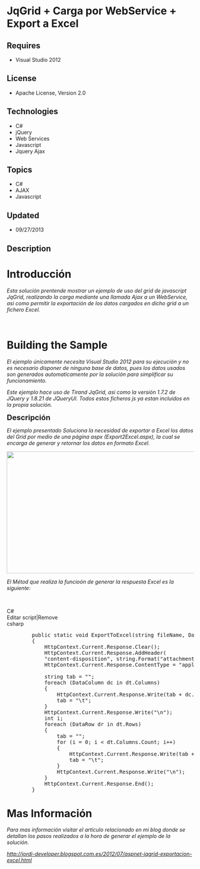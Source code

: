 # JqGrid + Carga por WebService + Export a Excel
## Requires
- Visual Studio 2012
## License
- Apache License, Version 2.0
## Technologies
- C#
- jQuery
- Web Services
- Javascript
- Jquery Ajax
## Topics
- C#
- AJAX
- Javascript
## Updated
- 09/27/2013
## Description

<h1>Introducci&oacute;n</h1>
<p><em>Esta soluci&oacute;n prentende mostrar un ejemplo de uso del grid de javascript JqGrid, realizando la carga mediante una llamada Ajax a un WebService, asi como permitir la exportaci&oacute;n de los datos cargados en dicho grid a un fichero Excel.</em></p>
<p><em><em>&nbsp;</em><br>
</em></p>
<h1><span>Building the Sample</span></h1>
<p><em>El ejemplo &uacute;nicamente necesita Visual Studio 2012 para su ejecuci&oacute;n y no es necesario disponer de ninguna base de datos, pues los datos usados son generados automaticamente por la soluci&oacute;n para simplificar su funcionamiento.</em></p>
<p><em>Este ejemplo hace uso de Tirand JqGrid, asi como la versi&oacute;n 1.7.2 de JQuery y 1.8.21 de JQueryUI. Todos estos ficheros js ya estan incluidos en la propia soluci&oacute;n.</em></p>
<p><span style="font-size:20px; font-weight:bold">Descripci&oacute;n</span></p>
<p><em>El ejemplo presentado Soluciona la necesidad de exportar a Excel los datos del Grid por medio de una p&aacute;gina aspx (Export2Excel.aspx), la cual se encarga de generar y retornar los datos en formato Excel.</em></p>
<p><em><img id="97144" src="http://i1.code.msdn.s-msft.com/jqgrid-carga-por-e3df6eaa/image/file/97144/1/jqgridtest1.png" alt="" width="600" height="328"><br>
</em></p>
<p><em>El M&eacute;tod que realiza la funcio&oacute;n de generar la respuesta Excel es la siguiente:</em></p>
<p>&nbsp;</p>
<div class="scriptcode">
<div class="pluginEditHolder" pluginCommand="mceScriptCode">
<div class="title"><span>C#</span></div>
<div class="pluginLinkHolder"><span class="pluginEditHolderLink">Editar script</span>|<span class="pluginRemoveHolderLink">Remove</span></div>
<span class="hidden">csharp</span>

<div class="preview">
<pre class="csharp">&nbsp;&nbsp;&nbsp;&nbsp;&nbsp;&nbsp;&nbsp;&nbsp;<span class="cs__keyword">public</span>&nbsp;<span class="cs__keyword">static</span>&nbsp;<span class="cs__keyword">void</span>&nbsp;ExportToExcel(<span class="cs__keyword">string</span>&nbsp;fileName,&nbsp;DataTable&nbsp;dt)&nbsp;
&nbsp;&nbsp;&nbsp;&nbsp;&nbsp;&nbsp;&nbsp;&nbsp;{&nbsp;
&nbsp;&nbsp;&nbsp;&nbsp;&nbsp;&nbsp;&nbsp;&nbsp;&nbsp;&nbsp;&nbsp;&nbsp;HttpContext.Current.Response.Clear();&nbsp;
&nbsp;&nbsp;&nbsp;&nbsp;&nbsp;&nbsp;&nbsp;&nbsp;&nbsp;&nbsp;&nbsp;&nbsp;HttpContext.Current.Response.AddHeader(&nbsp;
&nbsp;&nbsp;&nbsp;&nbsp;&nbsp;&nbsp;&nbsp;&nbsp;&nbsp;&nbsp;&nbsp;&nbsp;<span class="cs__string">&quot;content-disposition&quot;</span>,&nbsp;<span class="cs__keyword">string</span>.Format(<span class="cs__string">&quot;attachment;&nbsp;filename={0}&quot;</span>,&nbsp;fileName));&nbsp;
&nbsp;&nbsp;&nbsp;&nbsp;&nbsp;&nbsp;&nbsp;&nbsp;&nbsp;&nbsp;&nbsp;&nbsp;HttpContext.Current.Response.ContentType&nbsp;=&nbsp;<span class="cs__string">&quot;application/ms-excel&quot;</span>;&nbsp;
&nbsp;
&nbsp;&nbsp;&nbsp;&nbsp;&nbsp;&nbsp;&nbsp;&nbsp;&nbsp;&nbsp;&nbsp;&nbsp;<span class="cs__keyword">string</span>&nbsp;tab&nbsp;=&nbsp;<span class="cs__string">&quot;&quot;</span>;&nbsp;
&nbsp;&nbsp;&nbsp;&nbsp;&nbsp;&nbsp;&nbsp;&nbsp;&nbsp;&nbsp;&nbsp;&nbsp;<span class="cs__keyword">foreach</span>&nbsp;(DataColumn&nbsp;dc&nbsp;<span class="cs__keyword">in</span>&nbsp;dt.Columns)&nbsp;
&nbsp;&nbsp;&nbsp;&nbsp;&nbsp;&nbsp;&nbsp;&nbsp;&nbsp;&nbsp;&nbsp;&nbsp;{&nbsp;
&nbsp;&nbsp;&nbsp;&nbsp;&nbsp;&nbsp;&nbsp;&nbsp;&nbsp;&nbsp;&nbsp;&nbsp;&nbsp;&nbsp;&nbsp;&nbsp;HttpContext.Current.Response.Write(tab&nbsp;&#43;&nbsp;dc.ColumnName);&nbsp;
&nbsp;&nbsp;&nbsp;&nbsp;&nbsp;&nbsp;&nbsp;&nbsp;&nbsp;&nbsp;&nbsp;&nbsp;&nbsp;&nbsp;&nbsp;&nbsp;tab&nbsp;=&nbsp;<span class="cs__string">&quot;\t&quot;</span>;&nbsp;
&nbsp;&nbsp;&nbsp;&nbsp;&nbsp;&nbsp;&nbsp;&nbsp;&nbsp;&nbsp;&nbsp;&nbsp;}&nbsp;
&nbsp;&nbsp;&nbsp;&nbsp;&nbsp;&nbsp;&nbsp;&nbsp;&nbsp;&nbsp;&nbsp;&nbsp;HttpContext.Current.Response.Write(<span class="cs__string">&quot;\n&quot;</span>);&nbsp;
&nbsp;&nbsp;&nbsp;&nbsp;&nbsp;&nbsp;&nbsp;&nbsp;&nbsp;&nbsp;&nbsp;&nbsp;<span class="cs__keyword">int</span>&nbsp;i;&nbsp;
&nbsp;&nbsp;&nbsp;&nbsp;&nbsp;&nbsp;&nbsp;&nbsp;&nbsp;&nbsp;&nbsp;&nbsp;<span class="cs__keyword">foreach</span>&nbsp;(DataRow&nbsp;dr&nbsp;<span class="cs__keyword">in</span>&nbsp;dt.Rows)&nbsp;
&nbsp;&nbsp;&nbsp;&nbsp;&nbsp;&nbsp;&nbsp;&nbsp;&nbsp;&nbsp;&nbsp;&nbsp;{&nbsp;
&nbsp;&nbsp;&nbsp;&nbsp;&nbsp;&nbsp;&nbsp;&nbsp;&nbsp;&nbsp;&nbsp;&nbsp;&nbsp;&nbsp;&nbsp;&nbsp;tab&nbsp;=&nbsp;<span class="cs__string">&quot;&quot;</span>;&nbsp;
&nbsp;&nbsp;&nbsp;&nbsp;&nbsp;&nbsp;&nbsp;&nbsp;&nbsp;&nbsp;&nbsp;&nbsp;&nbsp;&nbsp;&nbsp;&nbsp;<span class="cs__keyword">for</span>&nbsp;(i&nbsp;=&nbsp;<span class="cs__number">0</span>;&nbsp;i&nbsp;&lt;&nbsp;dt.Columns.Count;&nbsp;i&#43;&#43;)&nbsp;
&nbsp;&nbsp;&nbsp;&nbsp;&nbsp;&nbsp;&nbsp;&nbsp;&nbsp;&nbsp;&nbsp;&nbsp;&nbsp;&nbsp;&nbsp;&nbsp;{&nbsp;
&nbsp;&nbsp;&nbsp;&nbsp;&nbsp;&nbsp;&nbsp;&nbsp;&nbsp;&nbsp;&nbsp;&nbsp;&nbsp;&nbsp;&nbsp;&nbsp;&nbsp;&nbsp;&nbsp;&nbsp;HttpContext.Current.Response.Write(tab&nbsp;&#43;&nbsp;dr[i].ToString());&nbsp;
&nbsp;&nbsp;&nbsp;&nbsp;&nbsp;&nbsp;&nbsp;&nbsp;&nbsp;&nbsp;&nbsp;&nbsp;&nbsp;&nbsp;&nbsp;&nbsp;&nbsp;&nbsp;&nbsp;&nbsp;tab&nbsp;=&nbsp;<span class="cs__string">&quot;\t&quot;</span>;&nbsp;
&nbsp;&nbsp;&nbsp;&nbsp;&nbsp;&nbsp;&nbsp;&nbsp;&nbsp;&nbsp;&nbsp;&nbsp;&nbsp;&nbsp;&nbsp;&nbsp;}&nbsp;
&nbsp;&nbsp;&nbsp;&nbsp;&nbsp;&nbsp;&nbsp;&nbsp;&nbsp;&nbsp;&nbsp;&nbsp;&nbsp;&nbsp;&nbsp;&nbsp;HttpContext.Current.Response.Write(<span class="cs__string">&quot;\n&quot;</span>);&nbsp;
&nbsp;&nbsp;&nbsp;&nbsp;&nbsp;&nbsp;&nbsp;&nbsp;&nbsp;&nbsp;&nbsp;&nbsp;}&nbsp;
&nbsp;&nbsp;&nbsp;&nbsp;&nbsp;&nbsp;&nbsp;&nbsp;&nbsp;&nbsp;&nbsp;&nbsp;HttpContext.Current.Response.End();&nbsp;
&nbsp;&nbsp;&nbsp;&nbsp;&nbsp;&nbsp;&nbsp;&nbsp;}</pre>
</div>
</div>
</div>
<ul>
</ul>
<h1>Mas Informaci&oacute;n</h1>
<p><em>Para mas informaci&oacute;n visitar el art&iacute;culo relacionado en mi blog donde se detallan los pasos realizados a la hora de generar el ejemplo de la soluci&oacute;n.</em></p>
<p><em><a href="http://jordi-developer.blogspot.com.es/2012/07/aspnet-jqgrid-exportacion-excel.html">http://jordi-developer.blogspot.com.es/2012/07/aspnet-jqgrid-exportacion-excel.html</a><br>
</em></p>
